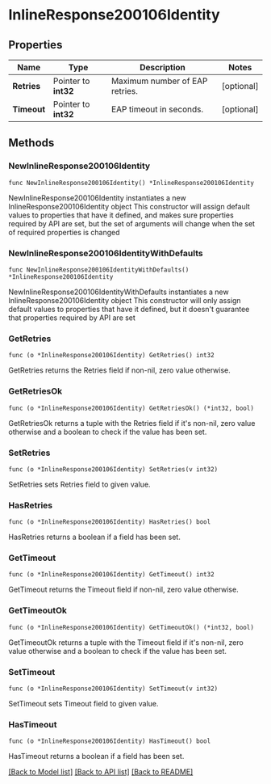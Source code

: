 # InlineResponse200106Identity

## Properties

Name | Type | Description | Notes
------------ | ------------- | ------------- | -------------
**Retries** | Pointer to **int32** | Maximum number of EAP retries. | [optional] 
**Timeout** | Pointer to **int32** | EAP timeout in seconds. | [optional] 

## Methods

### NewInlineResponse200106Identity

`func NewInlineResponse200106Identity() *InlineResponse200106Identity`

NewInlineResponse200106Identity instantiates a new InlineResponse200106Identity object
This constructor will assign default values to properties that have it defined,
and makes sure properties required by API are set, but the set of arguments
will change when the set of required properties is changed

### NewInlineResponse200106IdentityWithDefaults

`func NewInlineResponse200106IdentityWithDefaults() *InlineResponse200106Identity`

NewInlineResponse200106IdentityWithDefaults instantiates a new InlineResponse200106Identity object
This constructor will only assign default values to properties that have it defined,
but it doesn't guarantee that properties required by API are set

### GetRetries

`func (o *InlineResponse200106Identity) GetRetries() int32`

GetRetries returns the Retries field if non-nil, zero value otherwise.

### GetRetriesOk

`func (o *InlineResponse200106Identity) GetRetriesOk() (*int32, bool)`

GetRetriesOk returns a tuple with the Retries field if it's non-nil, zero value otherwise
and a boolean to check if the value has been set.

### SetRetries

`func (o *InlineResponse200106Identity) SetRetries(v int32)`

SetRetries sets Retries field to given value.

### HasRetries

`func (o *InlineResponse200106Identity) HasRetries() bool`

HasRetries returns a boolean if a field has been set.

### GetTimeout

`func (o *InlineResponse200106Identity) GetTimeout() int32`

GetTimeout returns the Timeout field if non-nil, zero value otherwise.

### GetTimeoutOk

`func (o *InlineResponse200106Identity) GetTimeoutOk() (*int32, bool)`

GetTimeoutOk returns a tuple with the Timeout field if it's non-nil, zero value otherwise
and a boolean to check if the value has been set.

### SetTimeout

`func (o *InlineResponse200106Identity) SetTimeout(v int32)`

SetTimeout sets Timeout field to given value.

### HasTimeout

`func (o *InlineResponse200106Identity) HasTimeout() bool`

HasTimeout returns a boolean if a field has been set.


[[Back to Model list]](../README.md#documentation-for-models) [[Back to API list]](../README.md#documentation-for-api-endpoints) [[Back to README]](../README.md)


